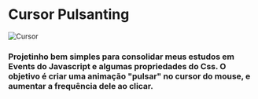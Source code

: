 # Cursor Pulsanting 
![Cursor](https://user-images.githubusercontent.com/81394067/139610608-d37cb067-dafd-4c75-9d16-7a25c15998c6.png)
### Projetinho bem simples para consolidar meus estudos em Events do Javascript e algumas propriedades do Css. O objetivo é criar uma animação "pulsar" no cursor do mouse, e aumentar a frequência dele ao clicar.
